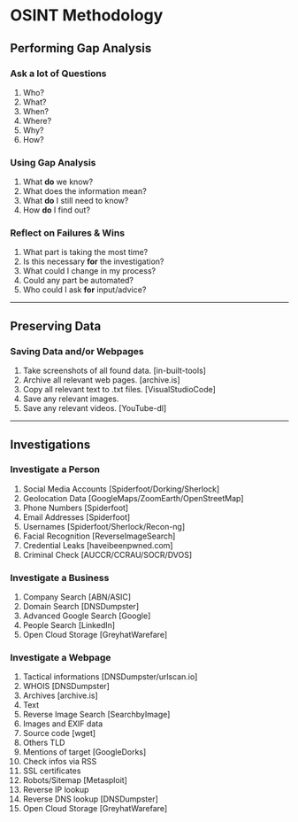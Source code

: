 # OSINT Methodology

## Performing Gap Analysis
### Ask a lot of Questions
1. Who?
2. What?
3. When?
4. Where?
5. Why?
6. How?

### Using Gap Analysis
1. What **do** we know?
2. What does the information mean?
3. What **do** I still need to know?
4. How **do** I find out?

### Reflect on Failures & Wins
1. What part is taking the most time?
2. Is this necessary **for** the investigation?
3. What could I change in my process?
4. Could any part be automated?
5. Who could I ask **for** input/advice?


---
## Preserving Data
### Saving Data and/or Webpages
1. Take screenshots of all found data. [in-built-tools]
2. Archive all relevant web pages. [archive.is]
3. Copy all relevant text to .txt files. [VisualStudioCode]
4. Save any relevant images.
5. Save any relevant videos. [YouTube-dl]

---
## Investigations
### Investigate a Person
1. Social Media Accounts [Spiderfoot/Dorking/Sherlock]
2. Geolocation Data [GoogleMaps/ZoomEarth/OpenStreetMap]
3. Phone Numbers [Spiderfoot]
4. Email Addresses [Spiderfoot]
5. Usernames [Spiderfoot/Sherlock/Recon-ng]
6. Facial Recognition [ReverseImageSearch]
7. Credential Leaks [haveibeenpwned.com]
8. Criminal Check [AUCCR/CCRAU/SOCR/DVOS]

### Investigate a Business
1. Company Search [ABN/ASIC]
2. Domain Search [DNSDumpster]
3. Advanced Google Search [Google]
4. People Search [LinkedIn]
5. Open Cloud Storage [GreyhatWarefare]

### Investigate a Webpage
1. Tactical informations [DNSDumpster/urlscan.io]
2. WHOIS [DNSDumpster]
3. Archives [archive.is]
4. Text
5. Reverse Image Search [SearchbyImage]
6. Images and EXIF data
7. Source code [wget]
8. Others TLD 
9. Mentions of target [GoogleDorks]
10. Check infos via RSS
11. SSL certificates
12. Robots/Sitemap [Metasploit]
13. Reverse IP lookup 
14. Reverse DNS lookup [DNSDumpster]
15. Open Cloud Storage [GreyhatWarefare]